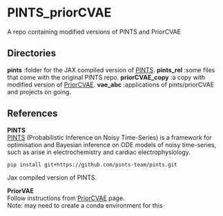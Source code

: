 # PINTS_priorCVAE
A repo containing modified versions of PINTS and PriorCVAE  

## Directories
**pints** :folder for the JAX compiled version of [PINTS](https://github.com/pints-team/pints/tree/master).
**pints_rel** :some files that come with the original PINTS repo.
**priorCVAE_copy** :a copy with modified version of [PriorCVAE](https://github.com/elizavetasemenova/PriorCVAE_JAX).
**vae_abc** :applications of pints/priorCVAE and projects on going.

## References

**PINTS**  
[PINTS](https://github.com/pints-team/pints/tree/master) (Probabilistic Inference on Noisy Time-Series) is a framework for optimisation and Bayesian inference on ODE models of noisy time-series, such as arise in electrochemistry and cardiac electrophysiology.
```
pip install git+https://github.com/pints-team/pints.git
```
Jax compiled version of PINTS.

**PriorVAE**  
Follow instructions from [PriorCVAE](https://github.com/elizavetasemenova/PriorCVAE_JAX) page.  
Note: may need to create a conda environment for this
